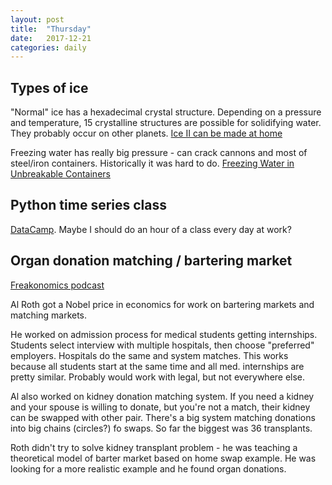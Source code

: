 ```yaml
---
layout: post
title:  "Thursday"
date:   2017-12-21
categories: daily
---
```


## Types of ice

"Normal" ice has a hexadecimal crystal structure. Depending on a pressure and temperature, 15 crystalline structures are possible for solidifying water. They probably occur on other planets. [Ice II can be made at home](https://www.youtube.com/watch?v=obJQtDQRolE)

Freezing water has really big pressure - can crack cannons and most of steel/iron containers. Historically it was hard to do. [Freezing Water in Unbreakable Containers](https://www.youtube.com/watch?v=_8el7Iqe2qo)

## Python time series class
[DataCamp](https://www.datacamp.com/courses/manipulating-time-series-data-in-python). Maybe I should do an hour of a class every day at work?

## Organ donation matching / bartering market
[Freakonomics podcast](http://freakonomics.com/podcast/make-match-rebroadcast/)

Al Roth got a Nobel price in economics for work on bartering markets and matching markets.

He worked on admission process for medical students getting internships. Students select interview with multiple hospitals, then choose "preferred" employers. Hospitals do the same and system matches. This works because all students start at the same time and all med. internships are pretty similar. Probably would work with legal, but not everywhere else.

Al also worked on kidney donation matching system. If you need a kidney and your spouse is willing to donate, but you're not a match, their kidney can be swapped with other pair. There's a big system matching donations into big chains (circles?) fo swaps. So far  the biggest was 36 transplants.

Roth didn't try to solve kidney transplant problem - he was teaching a theoretical model of barter market based on home swap example. He was looking for a more realistic example and he found organ donations.
